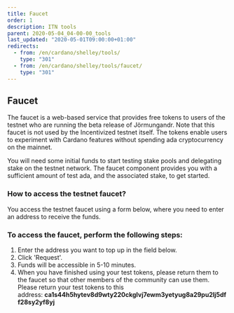 ```yaml
---
title: Faucet
order: 1
description: ITN tools
parent: 2020-05-04_04-00-00_tools
last_updated: "2020-05-01T09:00:00+01:00"
redirects:
  - from: /en/cardano/shelley/tools/
    type: "301"
  - from: /en/cardano/shelley/tools/faucet/
    type: "301"
---
```

## Faucet

The faucet is a web-based service that provides free tokens to users of the testnet who are running the beta release of Jörmungandr. Note that this faucet is not used by the Incentivized testnet itself. The tokens enable users to experiment with Cardano features without spending ada cryptocurrency on the mainnet.

You will need some initial funds to start testing stake pools and delegating stake on the testnet network. The faucet component provides you with a sufficient amount of test ada, and the associated stake, to get started.

### How to access the testnet faucet?

You access the testnet faucet using a form below, where you need to enter an address to receive the funds.

### To access the faucet, perform the following steps:

1. Enter the address you want to top up in the field below.
2. Click 'Request'.
3. Funds will be accessible in 5-10 minutes.
4. When you have finished using your test tokens, please return them to the faucet so that other members of the community can use them. Please return your test tokens to this address&#58; **ca1s44h5hytev8d9wty220ckglvj7ewm3yetyug8a29pu2lj5dff28sy2yf8yj**

<!-- include components/ITNFaucet -->
